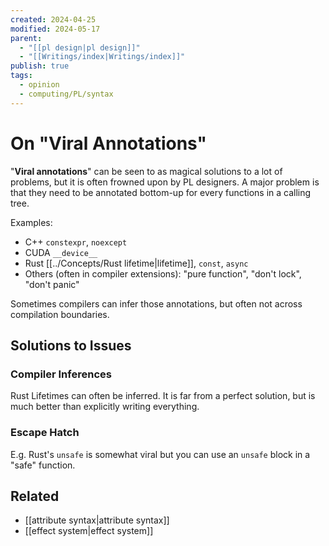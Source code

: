 ```yaml
---
created: 2024-04-25
modified: 2024-05-17
parent:
  - "[[pl design|pl design]]"
  - "[[Writings/index|Writings/index]]"
publish: true
tags:
  - opinion
  - computing/PL/syntax
---
```


# On "Viral Annotations"
"**Viral annotations**" can be seen to as magical solutions to a lot of problems, but it is often frowned upon by PL designers. A major problem is that they need to be annotated bottom-up for every functions in a calling tree.

Examples:
- C++ `constexpr`, `noexcept`
- CUDA `__device__`
- Rust [[../Concepts/Rust lifetime|lifetime]], `const`, `async`
- Others (often in compiler extensions): "pure function", "don't lock", "don't panic"

Sometimes compilers can infer those annotations, but often not across compilation boundaries.

## Solutions to Issues
### Compiler Inferences
Rust Lifetimes can often be inferred. It is far from a perfect solution, but is much better than explicitly writing everything.

### Escape Hatch
E.g. Rust's `unsafe` is somewhat viral but you can use an `unsafe` block in a "safe" function.

## Related
- [[attribute syntax|attribute syntax]]
- [[effect system|effect system]]